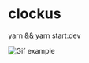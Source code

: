 # clockus

yarn && yarn start:dev


![Gif example](https://user-images.githubusercontent.com/2909640/43065772-22db5e2c-8e63-11e8-897f-71b1d6321ef2.gif)

